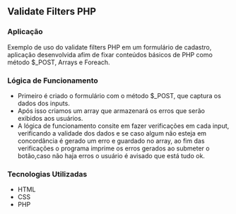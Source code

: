 <h2>Validate Filters PHP</h2>

<h3>Aplicação</h3>

<p>Exemplo de uso do validate filters PHP em um formulário de cadastro, aplicação desenvolvida afim de fixar conteúdos básicos de PHP como método $_POST, Arrays e Foreach.<p/>

<h3>Lógica de Funcionamento</h3>

* Primeiro é criado o formulário com o método $_POST, que captura os dados dos inputs.
* Após isso criamos um array que armazenará os erros que serão exibidos aos usuários.
* A lógica de funcionamento consite em fazer verificações em cada input, verificando a validade dos dados e se caso algum não esteja em concordância é gerado um erro e guardado no array, ao fim das verificações o programa imprime os erros gerados ao submeter o botão,caso não haja erros o usuário é avisado que está tudo ok.

<h3>Tecnologias Utilizadas</h3>

* HTML
* CSS
* PHP
